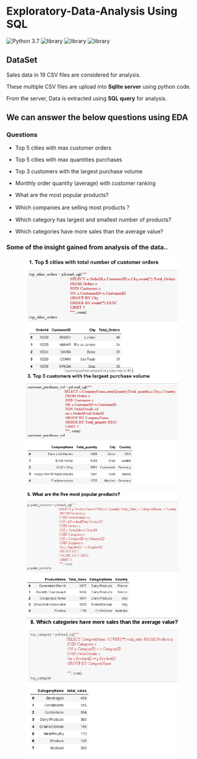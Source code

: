 # Exploratory-Data-Analysis Using SQL 
![Python 3.7](https://img.shields.io/badge/Python-3.7-brightgreen.svg) ![library](https://img.shields.io/badge/Library-numpy-orange.svg) ![library](https://img.shields.io/badge/Library-pandas-blueviolet.svg) ![library](https://img.shields.io/badge/Library-Sqlite3-9cf.svg)

## DataSet
Sales data in 19 CSV files are considered for analysis.
 
These multiple CSV files are upload into **Sqlite server** using python code.

From the server, Data is extracted using **SQL query** for analysis.

## We can answer the below questions using EDA

### Questions
- Top 5 cities with max customer orders

- Top 5 cities with max quantities purchases

- Top 3 customers with the largest purchase volume

- Monthly order quantity (average) with customer ranking

- What are the most popular products?

- Which companies are selling most products？

- Which category has largest and smallest number of products?

- Which categories have more sales than the average value?

### Some of the insight gained from analysis of the data..

 <p float="left" align='center'>
 
 <img src = "https://github.com/diwakarDrs/EDA/blob/main/SQL_SalesAnalysis/Readme/cities.PNG" width = 400 alt="cities">
 
 <img src = "https://github.com/diwakarDrs/EDA/blob/main/SQL_SalesAnalysis/Readme/customer.PNG" width = 400 alt="customer">
  
 </p>
 
  <p float="left" align='center'>
 
 <img src = "https://github.com/diwakarDrs/EDA/blob/main/SQL_SalesAnalysis/Readme/product.PNG" width = 400 alt="product">
 
 <img src = "https://github.com/diwakarDrs/EDA/blob/main/SQL_SalesAnalysis/Readme/category.PNG" width = 400 alt="category">
  
 </p>
